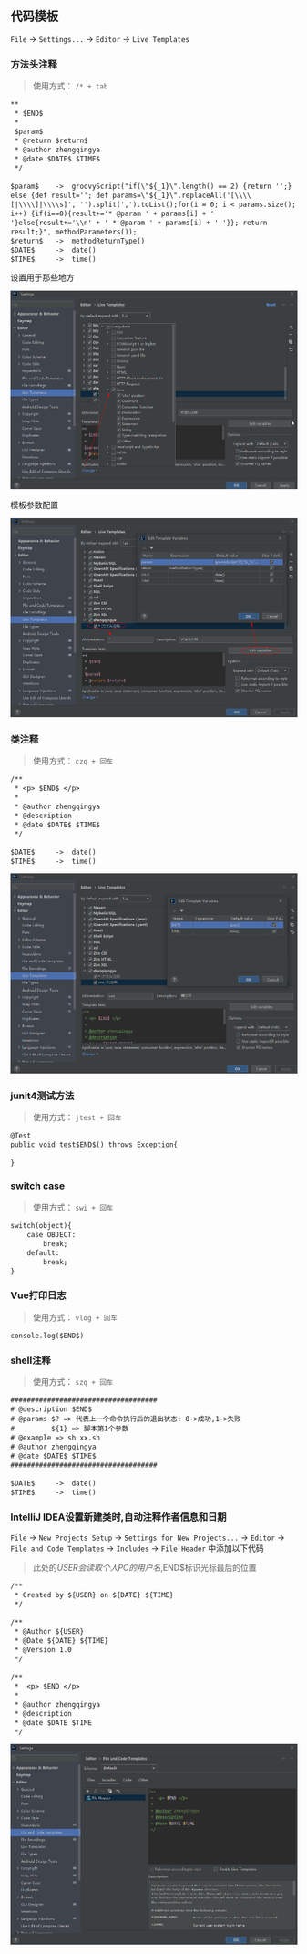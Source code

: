 ## 代码模板

`File` -> `Settings...` -> `Editor` -> `Live Templates`

### 方法头注释

> 使用方式： `/* + tab`

```
**
 * $END$ 
 *
 $param$
 * @return $return$
 * @author zhengqingya
 * @date $DATE$ $TIME$     
 */

$param$    ->  groovyScript("if(\"${_1}\".length() == 2) {return '';} else {def result=''; def params=\"${_1}\".replaceAll('[\\\\[|\\\\]|\\\\s]', '').split(',').toList();for(i = 0; i < params.size(); i++) {if(i==0){result+='* @param ' + params[i] + ' '}else{result+='\\n' + ' * @param ' + params[i] + ' '}}; return result;}", methodParameters());
$return$   ->  methodReturnType()
$DATE$     ->  date()
$TIME$     ->  time()
```

设置用于那些地方

![idea-editor-live-templates-method-head-1.png](images/idea-editor-live-templates-method-head-1.png)

模板参数配置

![idea-editor-live-templates-method-head-2.png](images/idea-editor-live-templates-method-head-2.png)

### 类注释

> 使用方式： `czq + 回车`

```
/**
 * <p> $END$ </p>
 *
 * @author zhengqingya
 * @description
 * @date $DATE$ $TIME$
 */
 
$DATE$     ->  date()
$TIME$     ->  time()
```

![idea-editor-live-templates-class.png](images/idea-editor-live-templates-class.png)

### junit4测试方法

> 使用方式： `jtest + 回车`

```
@Test
public void test$END$() throws Exception{
    
}
```

### switch case

> 使用方式： `swi + 回车`

```
switch(object){
    case OBJECT:
        break;
    default:
        break;
}
```

### Vue打印日志

> 使用方式： `vlog + 回车`

```
console.log($END$)
```

### shell注释

> 使用方式： `szq + 回车`

```
####################################
# @description $END$
# @params $? => 代表上一个命令执行后的退出状态: 0->成功,1->失败
#         ${1} => 脚本第1个参数
# @example => sh xx.sh
# @author zhengqingya
# @date $DATE$ $TIME$
####################################

$DATE$     ->  date()
$TIME$     ->  time()
```

### IntelliJ IDEA设置新建类时,自动注释作者信息和日期

`File` -> `New Projects Setup` -> `Settings for New Projects...` ->
`Editor` -> `File and Code Templates` -> `Includes` -> `File Header` 中添加以下代码

> 此处的${USER}会读取个人PC的用户名,$END$标识光标最后的位置

```
/**
 * Created by ${USER} on ${DATE} ${TIME}
 */

/**
 * @Author ${USER}
 * @Date ${DATE} ${TIME}
 * @Version 1.0
 */

/**
 *  <p> $END </p>
 *
 * @author zhengqingya
 * @description 
 * @date $DATE $TIME
 */
```

![idea-editor-file-and-code-templates-file-header.png](images/idea-editor-file-and-code-templates-file-header.png)
